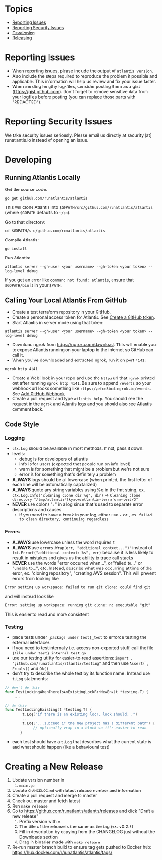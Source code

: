 # Topics
* [Reporting Issues](#reporting-issues)
* [Reporting Security Issues](#reporting-security-issues)
* [Developing](#developing)
* [Releasing](#creating-a-new-release)

# Reporting Issues
* When reporting issues, please include the output of `atlantis version`.
* Also include the steps required to reproduce the problem if possible and applicable. This information will help us review and fix your issue faster.
* When sending lengthy log-files, consider posting them as a gist (https://gist.github.com). Don't forget to remove sensitive data from your logfiles before posting (you can replace those parts with "REDACTED").

# Reporting Security Issues
We take security issues seriously. Please email us directly at security [at] runatlantis.io instead of opening an issue.

# Developing

## Running Atlantis Locally
Get the source code:
```
go get github.com/runatlantis/atlantis
```
This will clone Atlantis into `$GOPATH/src/github.com/runatlantis/atlantis` (where `$GOPATH` defaults to `~/go`).

Go to that directory:
```
cd $GOPATH/src/github.com/runatlantis/atlantis
```

Compile Atlantis:
```
go install
```

Run Atlantis:
```
atlantis server --gh-user <your username> --gh-token <your token> --log-level debug
```
If you get an error like `command not found: atlantis`, ensure that `$GOPATH/bin` is in your `$PATH`.

## Calling Your Local Atlantis From GitHub
- Create a test terraform repository in your GitHub.
- Create a personal access token for Atlantis. See [Create a GitHub token](https://github.com/runatlantis/atlantis#create-a-github-token).
- Start Atlantis in server mode using that token:
```
atlantis server --gh-user <your username> --gh-token <your token> --log-level debug
```
- Download ngrok from https://ngrok.com/download. This will enable you to expose Atlantis running on your laptop to the internet so GitHub can call it.
- When you've downloaded and extracted ngrok, run it on port `4141`:
```
ngrok http 4141
```
- Create a WebHook in your repo and use the `https` url that `ngrok` printed out after running `ngrok http 4141`. Be sure to append `/events` so your webhook url looks something like `https://efce3bcd.ngrok.io/events`. See [Add GitHub Webhook](https://github.com/runatlantis/atlantis#add-github-webhook).
- Create a pull request and type `atlantis help`. You should see the request in the `ngrok` and Atlantis logs and you should also see Atlantis comment back.

## Code Style
### Logging
- `ctx.Log` should be available in most methods. If not, pass it down.
- levels:
    - debug is for developers of atlantis
    - info is for users (expected that people run on info level)
    - warn is for something that might be a problem but we're not sure
    - error is for something that's definitely a problem
- **ALWAYS** logs should be all lowercase (when printed, the first letter of each line will be automatically capitalized)
- **ALWAYS** quote any string variables using %q in the fmt string, ex. `ctx.Log.Info("cleaning clone dir %q", dir)` => `Cleaning clone directory "/tmp/atlantis/lkysow/atlantis-terraform-test/3"`
- **NEVER** use colons "`:`" in a log since that's used to separate error descriptions and causes
  - if you need to have a break in your log, either use `-` or `,` ex. `failed to clean directory, continuing regardless`

### Errors
- **ALWAYS** use lowercase unless the word requires it
- **ALWAYS** use `errors.Wrap(err, "additional context...")"` instead of `fmt.Errorf("additional context: %s", err)`
because it is less likely to result in mistakes and gives us the ability to trace call stacks
- **NEVER** use the words "error occurred when...", or "failed to..." or "unable to...", etc. Instead, describe what was occurring at
time of the error, ex. "cloning repository", "creating AWS session". This will prevent errors from looking like
```
Error setting up workspace: failed to run git clone: could find git
```

and will instead look like
```
Error: setting up workspace: running git clone: no executable "git"
```
This is easier to read and more consistent

### Testing
- place tests under `{package under test}_test` to enforce testing the external interfaces
- if you need to test internally i.e. access non-exported stuff, call the file `{file under test}_internal_test.go`
- use our testing utility for easier-to-read assertions: `import . "github.com/runatlantis/atlantis/testing"` and then use `Assert()`, `Equals()` and `Ok()`
- don't try to describe the whole test by its function name. Instead use `t.Log` statements:
```go
// don't do this
func TestLockingWhenThereIsAnExistingLockForNewEnv(t *testing.T) {
    ...

// do this
func TestLockingExisting(t *testing.T) {
    	t.Log("if there is an existing lock, lock should...")
        ...
       	t.Log("...succeed if the new project has a different path") {
             // optionally wrap in a block so it's easier to read
       }
```
- each test should have a `t.Log` that describes what the current state is and what should happen (like a behavioural test)

# Creating a New Release
1. Update version number in
    1. `main.go`
1. Update `CHANGELOG.md` with latest release number and information
1. Create a pull request and merge to master
1. Check out master and fetch latest
1. Run `make release`
1. Go to https://github.com/runatlantis/atlantis/releases and click "Draft a new release"
    1. Prefix version with `v`
    1. The title of the release is the same as the tag (ex. v0.2.2)
    1. Fill in description by copying from the CHANGELOG just without the Downloads section
    1. Drag in binaries made with `make release`
1. Re-run master branch build to ensure tag gets pushed to Docker hub: https://hub.docker.com/r/runatlantis/atlantis/tags/
